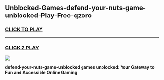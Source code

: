 
## Unblocked-Games-defend-your-nuts-game-unblocked-Play-Free-qzoro
<h3>
<a href="https://premium76.site?title=defend-your-nuts-game-unblocked&ref=19M">CLICK TO PLAY</a></h3>
<hr>

<h3>
<a href="https://premium76.site?title=defend-your-nuts-game-unblocked&ref=19M">CLICK 2 PLAY</a>
  
</h3>

<a href="https://premium76.site?title=defend-your-nuts-game-unblocked&ref=19M"><img src="https://clearcache.store/games.png"></a>


**defend-your-nuts-game-unblocked games unblocked: Your Gateway to Fun and Accessible Online Gaming**
